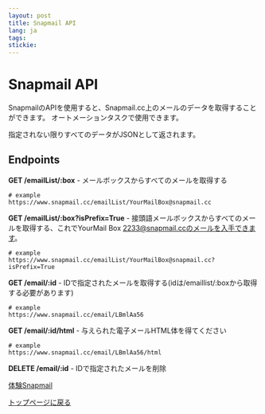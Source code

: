 ```yaml
---
layout: post
title: Snapmail API
lang: ja
tags: 
stickie: 
---
```


# Snapmail API

SnapmailのAPIを使用すると、Snapmail.cc上のメールのデータを取得することができます。
オートメーションタスクで使用できます。

指定されない限りすべてのデータがJSONとして返されます。

## Endpoints

**GET    /emailList/:box** - メールボックスからすべてのメールを取得する
```
# example
https://www.snapmail.cc/emailList/YourMailBox@snapmail.cc
```

**GET    /emailList/:box?isPrefix=True** - 接頭語メールボックスからすべてのメールを取得する、これでYourMail Box 2233@snapmail.ccのメールを入手できます。
```
# example
https://www.snapmail.cc/emailList/YourMailBox@snapmail.cc?isPrefix=True
```

**GET    /email/:id** - IDで指定されたメールを取得する(idは/emaillist/:boxから取得する必要があります)
```
# example
https://www.snapmail.cc/email/LBmlAa56
```

**GET    /email/:id/html** - 与えられた電子メールHTML体を得てください
```
# example
https://www.snapmail.cc/email/LBmlAa56/html
```

**DELETE /email/:id** - IDで指定されたメールを削除


<a target="_blank" href="https://www.snapmail.cc"><i class="fa fa-envelope a"></i> 体験Snapmail </a>

<a href="https://www.snapmail.cc/blog/"><i class="fa fa-arrow-circle-left"></i> トップページに戻る </a>